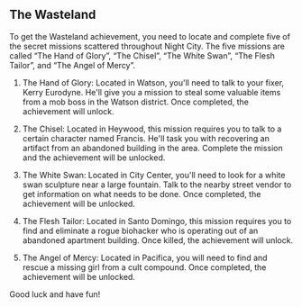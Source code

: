 ## The Wasteland

To get the Wasteland achievement, you need to locate and complete five of the secret missions scattered throughout Night City. The five missions are called “The Hand of Glory”, “The Chisel”, “The White Swan”, “The Flesh Tailor”, and “The Angel of Mercy”. 

1. The Hand of Glory: Located in Watson, you'll need to talk to your fixer, Kerry Eurodyne. He'll give you a mission to steal some valuable items from a mob boss in the Watson district. Once completed, the achievement will unlock. 

2. The Chisel: Located in Heywood, this mission requires you to talk to a certain character named Francis. He'll task you with recovering an artifact from an abandoned building in the area. Complete the mission and the achievement will be unlocked. 

3. The White Swan: Located in City Center, you'll need to look for a white swan sculpture near a large fountain. Talk to the nearby street vendor to get information on what needs to be done. Once completed, the achievement will be unlocked. 

4. The Flesh Tailor: Located in Santo Domingo, this mission requires you to find and eliminate a rogue biohacker who is operating out of an abandoned apartment building. Once killed, the achievement will unlock. 

5. The Angel of Mercy: Located in Pacifica, you will need to find and rescue a missing girl from a cult compound. Once completed, the achievement will be unlocked. 

Good luck and have fun!